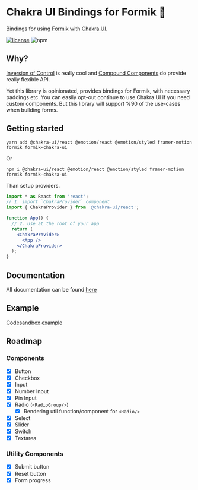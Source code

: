 # Chakra UI Bindings for Formik 🧵

Bindings for using [Formik](https://github.com/jaredpalmer/formik) with [Chakra UI](http://next.chakra-ui.com).

[![license](https://badgen.now.sh/badge/license/MIT)](./LICENSE)
![npm](https://img.shields.io/npm/dt/formik-chakra-ui)

## Why?

[Inversion of Control](https://kentcdodds.com/blog/inversion-of-control) is
really cool and [Compound Components](https://kentcdodds.com/blog/inversion-of-control#compound-components) do provide really flexible API.

Yet this library is opinionated, provides bindings for Formik, with necessary paddings etc. You can easily opt-out continue to use Chakra UI if you need custom components. But this library will support %90 of the use-cases when building forms.

## Getting started

`yarn add @chakra-ui/react @emotion/react @emotion/styled framer-motion formik formik-chakra-ui`

Or

`npm i @chakra-ui/react @emotion/react @emotion/styled framer-motion formik formik-chakra-ui`

Than setup providers.

```jsx
import * as React from 'react';
// 1. import `ChakraProvider` component
import { ChakraProvider } from '@chakra-ui/react';

function App() {
  // 2. Use at the root of your app
  return (
    <ChakraProvider>
      <App />
    </ChakraProvider>
  );
}
```

## Documentation

All documentation can be found [here](https://629c67f66924e51a45fb2029--gregarious-marshmallow-00a41c.netlify.app/)

## Example

[Codesandbox example](https://codesandbox.io/s/formik-chakra-ui-27yzm?file=/src/Form.tsx)

## Roadmap

### Components

- [x] Button
- [x] Checkbox
- [x] Input
- [x] Number Input
- [x] Pin Input
- [x] Radio (`<RadioGroup/>`)
  - [x] Rendering util function/component for `<Radio/>`
- [x] Select
- [x] Slider
- [x] Switch
- [x] Textarea

### Utility Components

- [x] Submit button
- [x] Reset button
- [x] Form progress
